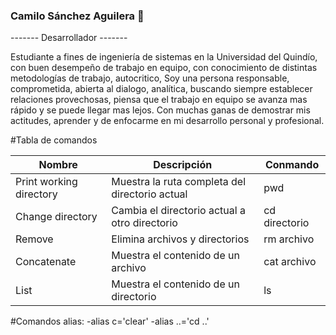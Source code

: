 ### Camilo Sánchez Aguilera 👋

------- Desarrollador  -------

Estudiante a fines de ingeniería de sistemas en la Universidad del Quindío, con buen desempeño de trabajo en equipo, con conocimiento de distintas metodologías de trabajo, autocritico, Soy una persona responsable, comprometida, abierta al dialogo, analítica, buscando siempre establecer relaciones provechosas, piensa que el trabajo en equipo se avanza mas rápido y se puede llegar mas lejos. Con muchas ganas de demostrar mis actitudes, aprender y de enfocarme en mi desarrollo personal y profesional.

#Tabla de comandos

|Nombre                   |Descripción                                          | Conmando     |
--------------------------|-----------------------------------------------------|---------------
|Print working directory  |Muestra la ruta completa del directorio actual       | pwd          |
|Change directory         |Cambia el directorio actual a otro directorio        | cd directorio|
|Remove                   |Elimina archivos y directorios                       | rm archivo   |
|Concatenate              |Muestra el contenido de un archivo                   | cat archivo  |
|List                     |Muestra el contenido de un directorio                | ls           |   


#Comandos alias:
-alias c='clear'
-alias ..='cd ..'
